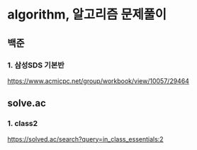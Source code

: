 # algorithm, 알고리즘 문제풀이 

## 백준 
### 1. 삼성SDS 기본반 
https://www.acmicpc.net/group/workbook/view/10057/29464

## solve.ac
### 1. class2
https://solved.ac/search?query=in_class_essentials:2